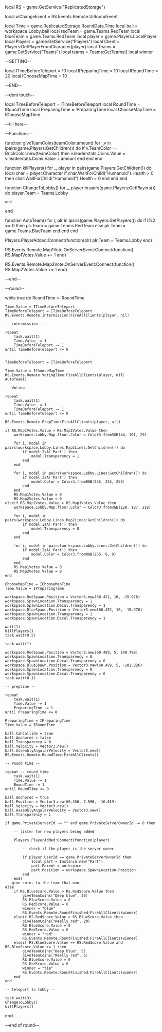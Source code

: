 local RS = game:GetService("ReplicatedStorage")

local uiChangeEvent = RS.Events.Remote.UiRoundEvent

local Time = game.ReplicatedStorage.RoundData.Time
local ball = workspace.Lobby.ball
local redTeam = game.Teams.RedTeam
local blueTeam = game.Teams.RedTeam
local player = game.Players.LocalPlayer
local Players = game:GetService("Players")
local Client = Players:GetPlayerFromCharacter(player)
local Teams = game:GetService("Teams")
local teams = Teams:GetTeams()
local winner

--SETTING--

local ITimeBeforeTeleport = 10
local IPreparingTime = 10
local IRoundTime = 20
local IChooseMapTime = 10

--END--

--dont touch--

local TimeBeforeTeleport = ITimeBeforeTeleport
local RoundTime = IRoundTime
local PreparingTime = IPreparingTime
local ChooseMapTime = IChooseMapTime

--till here--

--Functions--

function giveTeamCoins(teamColor,amount)
	for i,v in ipairs(game.Players:GetChildren()) do
		if v.TeamColor == BrickColor.new(teamColor) then
			v.leaderstats.Coins.Value = v.leaderstats.Coins.Value + amount
		end
	end
end

function killPlayers()
	for _, player in pairs(game.Players:GetChildren()) do
		local char = player.Character
		if char:WaitForChild("Humanoid").Health > 0 then
			char:WaitForChild("Humanoid").Health = 0
		end
	end
end

function ChangeToLobby()
	for _, player in pairs(game.Players:GetPlayers()) do
		player.Team = Teams.Lobby
		
	end
end

function AutoTeam()
	for i, plr in ipairs(game.Players:GetPlayers()) do
		if i%2 == 0 then 
			plr.Team = game.Teams.RedTeam
		else
			plr.Team = game.Teams.BlueTeam
		end
	end
end

Players.PlayerAdded:Connect(function(plr)
	plr.Team = Teams.Lobby
end)

RS.Events.Remote.Map1Vote.OnServerEvent:Connect(function()
	RS.Map1Votes.Value += 1
end)

RS.Events.Remote.Map2Vote.OnServerEvent:Connect(function()
	RS.Map2Votes.Value += 1
end)

--end--

--round--

while true do
	RoundTime = IRoundTime
	
	Time.Value = ITimeBeforeTeleport
	TimeBeforeTeleport = ITimeBeforeTeleport
	RS.Events.Remote.Intermission:FireAllClients(player, nil)
	
	-- intermission --
	
	repeat 
		task.wait(1)
		Time.Value -= 1
		TimeBeforeTeleport -= 1
	until TimeBeforeTeleport <= 0


	TimeBeforeTeleport = ITimeBeforeTeleport
		
	Time.Value = IChooseMapTime
	RS.Events.Remote.VotingTime:FireAllClients(player, nil)
	AutoTeam()
	
	-- Voting --
	
	repeat
		task.wait(1)
		Time.Value -= 1
		TimeBeforeTeleport -= 1
	until TimeBeforeTeleport <= 0
	
	RS.Events.Remote.PrepTime:FireAllClients(player, nil)
	
	if RS.Map1Votes.Value > RS.Map2Votes.Value then
		workspace.Lobby.Map.floor.Color = Color3.fromRGB(44, 101, 29)
		
		for i, model in pairs(workspace.Lobby.Lines.Map2Lines:GetChildren()) do
			if model:IsA('Part') then
				model.Transparency = 1
			end
		end
		
		for i, model in pairs(workspace.Lobby.Lines:GetChildren()) do
			if model:IsA('Part') then
				model.Color = Color3.fromRGB(255, 255, 255)
			end
		end
		RS.Map1Votes.Value = 0
		RS.Map2Votes.Value = 0
	elseif RS.Map2Votes.Value > RS.Map1Votes.Value then
		workspace.Lobby.Map.floor.Color = Color3.fromRGB(128, 187, 219)

		for i, model in pairs(workspace.Lobby.Lines.Map2Lines:GetChildren()) do
			if model:IsA('Part') then
				model.Transparency = 0
			end
		end

		for i, model in pairs(workspace.Lobby.Lines:GetChildren()) do
			if model:IsA('Part') then
				model.Color = Color3.fromRGB(255, 0, 0)
			end
		end
		RS.Map1Votes.Value = 0
		RS.Map2Votes.Value = 0
	end
	
	ChooseMapTime = IChooseMapTime
	Time.Value = IPreparingTime

	workspace.RedSpawn.Position = Vector3.new(60.452, 10, -15.976)
	workspace.SpawnLocation.Transparency = 1
	workspace.SpawnLocation.Decal.Transparency = 1
	workspace.BlueSpawn.Position = Vector3.new(60.452, 10, -15.976)
	workspace.SpawnLocation.Transparency = 1
	workspace.SpawnLocation.Decal.Transparency = 1

	wait(1)
	killPlayers()
	task.wait(0.5)

	task.wait(1)

	workspace.RedSpawn.Position = Vector3.new(60.489, 5, 149.788)
	workspace.SpawnLocation.Transparency = 0
	workspace.SpawnLocation.Decal.Transparency = 0
	workspace.BlueSpawn.Position = Vector3.new(60.489, 5, -181.826)
	workspace.SpawnLocation.Transparency = 0
	workspace.SpawnLocation.Decal.Transparency = 0
	task.wait(0.1)

	-- preptime --
	
	repeat
		task.wait(1)
		Time.Value -= 1
		PreparingTime -= 1
	until PreparingTime <= 0

	PreparingTime = IPreparingTime
	Time.Value = IRoundTime

	ball.CanCollide = true
	ball.Anchored = false
	ball.Transparency = 0
	ball.Velocity = Vector3.new()
	ball.AssemblyAngularVelocity = Vector3.new()
	RS.Events.Remote.RoundTime:FireAllClients()
	
	-- round time --
	
	repeat -- round time
		task.wait(1)
		Time.Value -= 1
		RoundTime -= 1
	until RoundTime <= 0
	
	ball.Anchored = true
	ball.Position = Vector3.new(60.366, 7.596, -16.019)
	ball.Velocity = Vector3.new()
	ball.AssemblyAngularVelocity = Vector3.new()
	ball.Transparency = 1
	
	if game.PrivateServerId ~= "" and game.PrivateServerOwnerId ~= 0 then

		-- listen for new players being added
		
		Players.PlayerAdded:Connect(function(player)

			-- check if the player is the server owner
			
			if player.UserId == game.PrivateServerOwnerId then
				local part = Instance.new("Part")
				part.Parent = workspace
				part.Position = workspace.SpawnLocation.Position
			end
		end)
	-- give coins to the team that won --
	else
		if RS.BlueScore.Value > RS.RedScore.Value then
			giveTeamCoins("Deep blue", 20)
			RS.BlueScore.Value = 0
			RS.RedScore.Value = 0
			winner = "blue"
			RS.Events.Remote.RoundFinished:FireAllClients(winner)
		elseif RS.RedScore.Value > RS.BlueScore.Value then
			giveTeamCoins("Really red", 20)
			RS.BlueScore.Value = 0
			RS.RedScore.Value = 0
			winner = "red"
			RS.Events.Remote.RoundFinished:FireAllClients(winner)
		elseif RS.BlueScore.Value == RS.RedScore.Value and RS.BlueScore.Value >= 1 then
			giveTeamCoins("Deep blue", 5)
			giveTeamCoins("Really red", 5)
			RS.BlueScore.Value = 0
			RS.RedScore.Value = 0
			winner = "tie"
			RS.Events.Remote.RoundFinished:FireAllClients(winner)
		end
	end
	
	-- teleport to lobby --
	
	task.wait(3)
	ChangeToLobby()
	killPlayers()
end

--end of round--
